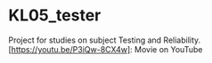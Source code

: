 # KL05_tester
Project for studies on subject Testing and Reliability.
[https://youtu.be/P3iQw-8CX4w]: Movie on YouTube